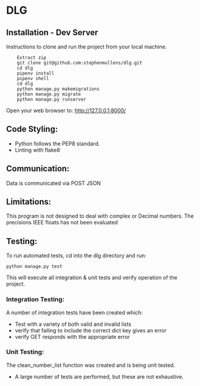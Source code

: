 # DLG

## Installation - Dev Server

Instructions to clone and run the project from your local machine.

```
	Extract zip
  	git clone git@github.com:stephenmullens/dlg.git
	cd dlg
	pipenv install
	pipenv shell
	cd dlg
	python manage.py makemigrations
	python manage.py migrate
	python manage.py runserver
```
Open your web browser to:
http://127.0.0.1:8000/


## Code Styling:
- Python follows the PEP8 standard.
- Linting with flake8


## Communication:
Data is communicated via POST JSON


## Limitations:
This program is not designed to deal with complex or Decimal numbers.
The precisions IEEE floats has not been evaluated


## Testing:

To run automated tests, cd into the dlg directory and run:

```
python manage.py test
```

This will execute all integration & unit tests and verify operation of the project.


### Integration Testing:
A number of integration tests have been created which:
- Test with a variety of both valid and invalid lists
- verify that failing to include the correct dict key gives an error
- verify GET responds with the appropriate error


### Unit Testing:
The clean_number_list function was created and is being unit tested.
- A large number of tests are performed, but these are not exhaustive.


